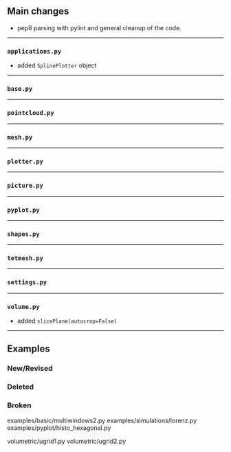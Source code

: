 ## Main changes

- pep8 parsing with pylint and general cleanup of the code.

---
### `applications.py`
- added `SplinePlotter` object

---
### `base.py`

---
### `pointcloud.py`

---
### `mesh.py`

---
### `plotter.py`

---
### `picture.py`

---
### `pyplot.py`

---
### `shapes.py`

---
### `tetmesh.py`


---
### `settings.py`

---
### `volume.py`
- added `slicePlane(autocrop=False)`

-------------------------
## Examples

### New/Revised

### Deleted

### Broken
examples/basic/multiwindows2.py
examples/simulations/lorenz.py
examples/pyplot/histo_hexagonal.py

volumetric/ugrid1.py
volumetric/ugrid2.py


